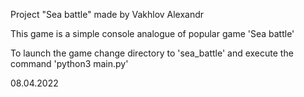 Project "Sea battle" made by Vakhlov Alexandr

This game is a simple console analogue of popular game 'Sea battle'

To launch the game change directory to 'sea_battle' and execute the command 'python3 main.py'

08.04.2022
